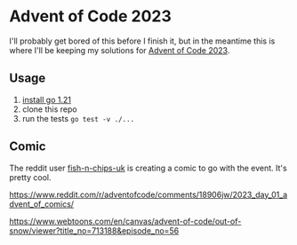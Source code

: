 # Advent of Code 2023

I'll probably get bored of this before I finish it, but in the meantime this
is where I'll be keeping my solutions for [Advent of Code 2023](https://adventofcode.com/2023).

## Usage

1. [install go 1.21](https://go.dev/dl/)
2. clone this repo
3. run the tests `go test -v ./...`

## Comic

The reddit user [fish-n-chips-uk](https://www.reddit.com/user/fish-n-chips-uk/) is
creating a comic to go with the event. It's pretty cool.

https://www.reddit.com/r/adventofcode/comments/18906jw/2023_day_01_advent_of_comics/

https://www.webtoons.com/en/canvas/advent-of-code/out-of-snow/viewer?title_no=713188&episode_no=56
